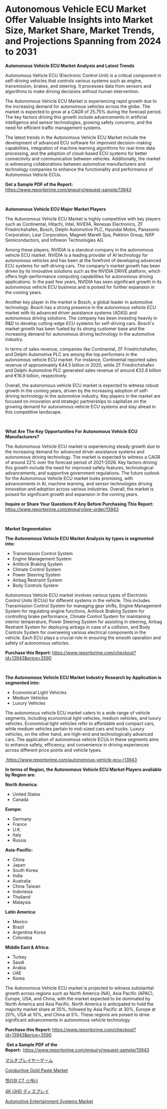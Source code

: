 <p><h1>Autonomous Vehicle ECU Market Offer Valuable Insights into Market Size, Market Share, Market Trends, and Projections Spanning from 2024 to 2031</h1></p><p><strong>Autonomous Vehicle ECU Market Analysis and Latest Trends</strong></p>
<p><p>Autonomous Vehicle ECU (Electronic Control Unit) is a critical component in self-driving vehicles that controls various systems such as engine, transmission, brakes, and steering. It processes data from sensors and algorithms to make driving decisions without human intervention.</p><p>The Autonomous Vehicle ECU Market is experiencing rapid growth due to the increasing demand for autonomous vehicles across the globe. The market is expected to grow at a CAGR of 25.75% during the forecast period. The key factors driving this growth include advancements in artificial intelligence and sensor technologies, growing safety concerns, and the need for efficient traffic management systems.</p><p>The latest trends in the Autonomous Vehicle ECU Market include the development of advanced ECU software for improved decision-making capabilities, integration of machine learning algorithms for real-time data processing, and the adoption of cloud-based ECU systems for better connectivity and communication between vehicles. Additionally, the market is witnessing collaborations between automotive manufacturers and technology companies to enhance the functionality and performance of Autonomous Vehicle ECUs.</p></p>
<p><strong>Get a Sample PDF of the Report:&nbsp;</strong> <a href="https://www.reportprime.com/enquiry/request-sample/13943">https://www.reportprime.com/enquiry/request-sample/13943</a></p>
<p>&nbsp;</p>
<p><strong>Autonomous Vehicle ECU Major Market Players</strong></p>
<p><p>The Autonomous Vehicle ECU Market is highly competitive with key players such as Continental, Hitachi, Intel, NVIDIA, Renesas Electronics, ZF Friedrichshafen, Bosch, Delphi Automotive PLC, Hyundai Mobis, Panasonic Corporation, Lear Corporation, Magneti Marelli Spa, Pektron Group, NXP Semiconductors, and Infineon Technologies AG. </p><p>Among these players, NVIDIA is a standout company in the autonomous vehicle ECU market. NVIDIA is a leading provider of AI technology for autonomous vehicles and has been at the forefront of developing advanced ECU systems for self-driving cars. The company's market growth has been driven by its innovative solutions such as the NVIDIA DRIVE platform, which offers high-performance computing capabilities for autonomous driving applications. In the past few years, NVIDIA has seen significant growth in its autonomous vehicle ECU business and is poised for further expansion in the coming years.</p><p>Another key player in the market is Bosch, a global leader in automotive technology. Bosch has a strong presence in the autonomous vehicle ECU market with its advanced driver assistance systems (ADAS) and autonomous driving solutions. The company has been investing heavily in R&D to develop cutting-edge ECU systems for self-driving cars. Bosch's market growth has been fueled by its strong customer base and the increasing demand for autonomous driving technology in the automotive industry.</p><p>In terms of sales revenue, companies like Continental, ZF Friedrichshafen, and Delphi Automotive PLC are among the top performers in the autonomous vehicle ECU market. For instance, Continental reported sales revenue of approximately €44.5 billion in 2020, while ZF Friedrichshafen and Delphi Automotive PLC generated sales revenue of around €32.6 billion and €16.9 billion, respectively.</p><p>Overall, the autonomous vehicle ECU market is expected to witness robust growth in the coming years, driven by the increasing adoption of self-driving technology in the automotive industry. Key players in the market are focused on innovation and strategic partnerships to capitalize on the growing demand for autonomous vehicle ECU systems and stay ahead in this competitive landscape.</p></p>
<p>&nbsp;</p>
<p><strong>What Are The Key Opportunities For Autonomous Vehicle ECU Manufacturers?</strong></p>
<p><p>The Autonomous Vehicle ECU market is experiencing steady growth due to the increasing demand for advanced driver assistance systems and autonomous driving technology. The market is expected to witness a CAGR of around 22% over the forecast period of 2021-2026. Key factors driving this growth include the need for improved safety features, technological advancements, and supportive government regulations. The future outlook for the Autonomous Vehicle ECU market looks promising, with advancements in AI, machine learning, and sensor technologies driving innovation and adoption across various industries. Overall, the market is poised for significant growth and expansion in the coming years.</p></p>
<p><strong>Inquire or Share Your Questions If Any Before Purchasing This Report:</strong> <a href="https://www.reportprime.com/enquiry/pre-order/13943">https://www.reportprime.com/enquiry/pre-order/13943</a></p>
<p>&nbsp;</p>
<p><strong>Market Segmentation</strong></p>
<p><strong>The Autonomous Vehicle ECU Market Analysis by types is segmented into:</strong></p>
<p><ul><li>Transmission Control System</li><li>Engine Management System</li><li>Antilock Braking System</li><li>Climate Control System</li><li>Power Steering System</li><li>Airbag Restraint System</li><li>Body Controls System</li></ul></p>
<p><p>Autonomous Vehicle ECU market involves various types of Electronic Control Units (ECUs) for different systems in the vehicle. This includes Transmission Control System for managing gear shifts, Engine Management System for regulating engine functions, Antilock Braking System for controlling brake performance, Climate Control System for maintaining interior temperature, Power Steering System for assisting in steering, Airbag Restraint System for deploying airbags in case of a collision, and Body Controls System for overseeing various electrical components in the vehicle. Each ECU plays a crucial role in ensuring the smooth operation and safety of autonomous vehicles.</p></p>
<p><strong>Purchase this Report:&nbsp;</strong><a href="https://www.reportprime.com/checkout?id=13943&price=3590">https://www.reportprime.com/checkout?id=13943&price=3590</a></p>
<p>&nbsp;</p>
<p><strong>The Autonomous Vehicle ECU Market Industry Research by Application is segmented into:</strong></p>
<p><ul><li>Economical Light Vehicles</li><li>Medium Vehicles</li><li>Luxury Vehicles</li></ul></p>
<p><p>The autonomous vehicle ECU market caters to a wide range of vehicle segments, including economical light vehicles, medium vehicles, and luxury vehicles. Economical light vehicles refer to affordable and compact cars, while medium vehicles pertain to mid-sized cars and trucks. Luxury vehicles, on the other hand, are high-end and technologically advanced cars. The application of autonomous vehicle ECUs in these segments aims to enhance safety, efficiency, and convenience in driving experiences across different price points and vehicle types.</p></p>
<p><a href="https://www.reportprime.com/autonomous-vehicle-ecu-r13943">&nbsp;https://www.reportprime.com/autonomous-vehicle-ecu-r13943</a></p>
<p><strong>In terms of Region, the Autonomous Vehicle ECU Market Players available by Region are:</strong></p>
<p>
    <p> <strong> North America: </strong>
        <ul>
            <li>United States</li>
            <li>Canada</li>
        </ul>
        </p> 
    <p> <strong> Europe: </strong>
        <ul>
            <li>Germany</li>
            <li>France</li>
            <li>U.K.</li>
            <li>Italy</li>
            <li>Russia</li>
        </ul>
        </p> 
    <p> <strong> Asia-Pacific: </strong>
        <ul>
            <li>China</li>
            <li>Japan</li>
            <li>South Korea</li>
            <li>India</li>
            <li>Australia</li>
            <li>China Taiwan</li>
            <li>Indonesia</li>
            <li>Thailand</li>
            <li>Malaysia</li>
        </ul>
        </p> 
    <p> <strong> Latin America: </strong>
        <ul>
            <li>Mexico</li>
            <li>Brazil</li>
            <li>Argentina Korea</li>
            <li>Colombia</li>
        </ul>
        </p> 
    <p> <strong> Middle East & Africa: </strong>
        <ul>
            <li>Turkey</li>
            <li>Saudi</li>
            <li>Arabia</li>
            <li>UAE</li>
            <li>Korea</li>
        </ul>
    </p>
    </p>
<p><p>The Autonomous Vehicle ECU market is projected to witness substantial growth across regions such as North America (NA), Asia Pacific (APAC), Europe, USA, and China, with the market expected to be dominated by North America and Asia Pacific. North America is anticipated to hold the majority market share at 35%, followed by Asia Pacific at 30%, Europe at 20%, USA at 10%, and China at 5%. These regions are poised to drive significant advancements in autonomous vehicle technology.</p></p>
<p><strong>Purchase this Report: </strong><a href="https://www.reportprime.com/checkout?id=13943&price=3590">https://www.reportprime.com/checkout?id=13943&price=3590</a></p>
<p>&nbsp;<strong>Get a Sample PDF of the Report:&nbsp;&nbsp;</strong><a href="https://www.reportprime.com/enquiry/request-sample/13943">https://www.reportprime.com/enquiry/request-sample/13943</a></p>
<p><strong></strong></p>
<p><p><a href="https://github.com/qwpelcjko9242629/Market-Research-Report-List-1/blob/main/567458424917.md">マルチプレイヤーゲーム</a></p><p><a href="https://issuu.com/reportprime-2/docs/conductive-gold-paste-market-size-2030.pptx">Conductive Gold Paste Market</a></p><p><a href="https://medium.com/@kennayundt/%EB%82%98%EC%84%A0%ED%98%95-ct-%EC%8A%A4%EC%BA%90%EB%84%88-%EC%8B%9C%EC%9E%A5%EC%9D%80-%EC%8B%9C%EC%9E%A5-%EC%A0%90%EC%9C%A0%EC%9C%A8-%EC%8B%9C%EC%9E%A5-%ED%8A%B8%EB%A0%8C%EB%93%9C-%EB%B0%8F-%EC%8B%9C%EC%9E%A5-%EC%84%B1%EC%9E%A5%EC%97%90-%EB%8C%80%ED%95%9C-%EC%A0%95%EB%B3%B4%EB%A5%BC-%EC%A0%9C%EA%B3%B5%ED%95%A9%EB%8B%88%EB%8B%A4-3bd67a34b49c">헬리컬 CT 스캐너</a></p><p><a href="https://github.com/gfggqjbfys368009/Market-Research-Report-List-1/blob/main/105466224918.md">4K UHD ディスプレイ</a></p><p><a href="https://github.com/Angelnienowdseej3e45z3p8c/Market-Research-Report-List-2/blob/main/automotive-entertainment-systems-market.md">Automotive Entertainment Systems Market</a></p></p>